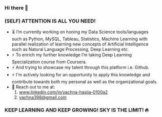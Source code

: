 ### Hi there 👋

### (SELF) ATTENTION IS ALL YOU NEED!

- ⏳ I’m currently working on honing my Data Science tools/languages such as Python, MySQL, Tableau, Statistics, Machine Learning with parallel realization of learning new concepts of Artificial Intelligence such as Natural Language Processing, Deep Learning etc.
- ⚡ To enrich my further knowledge I’m taking Deep Learning Specialization course from Coursera.
- ⚡ And trying to showcase my talent through this platform i.e. Github.
- ⚡ I'm actively looking for an opportunity to apply this knowledge and contribute towards both my personal as well as the organizational goals.
- 💬 Reach out to me at:
   1. www.linkedin.com/in/yachna-hasija-0100a2
   2. yachna398@gmail.com
     
 ### KEEP LEARNING AND KEEP GROWING! SKY IS THE LIMIT! 🔥
